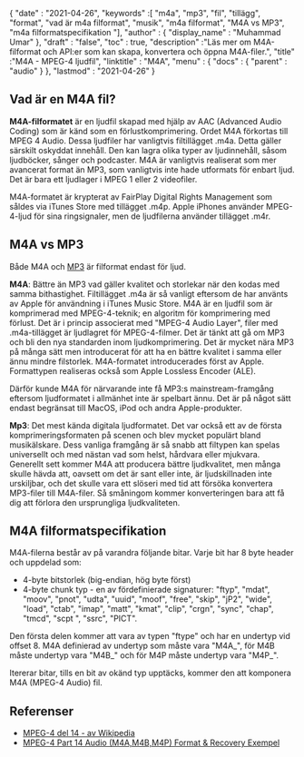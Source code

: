 {
  "date" : "2021-04-26",
  "keywords" :[ "m4a", "mp3", "fil", "tillägg", "format", "vad är m4a filformat", "musik", "m4a filformat", "M4A vs MP3", "m4a filformatspecifikation "],
  "author" : {
    "display_name" : "Muhammad Umar"
},
  "draft" : "false",
  "toc" : true,
  "description" :"Läs mer om M4A-filformat och API:er som kan skapa, konvertera och öppna M4A-filer.",
  "title" :"M4A - MPEG-4 ljudfil",
  "linktitle" : "M4A",
  "menu" : {
    "docs" : {
      "parent" : "audio"
}
},
  "lastmod" : "2021-04-26"
}

## Vad är en M4A fil?

**M4A-filformatet** är en ljudfil skapad med hjälp av AAC (Advanced Audio Coding) som är känd som en förlustkomprimering. Ordet M4A förkortas till MPEG 4 Audio. Dessa ljudfiler har vanligtvis filtillägget .m4a. Detta gäller särskilt oskyddat innehåll. Den kan lagra olika typer av ljudinnehåll, såsom ljudböcker, sånger och podcaster. M4A är vanligtvis realiserat som mer avancerat format än MP3, som vanligtvis inte hade utformats för enbart ljud. Det är bara ett ljudlager i MPEG 1 eller 2 videofiler.

M4A-formatet är krypterat av FairPlay Digital Rights Management som såldes via iTunes Store med tillägget .m4p. Apple iPhones använder MPEG-4-ljud för sina ringsignaler, men de ljudfilerna använder tillägget .m4r.


## M4A vs MP3

Både M4A och [MP3](/audio/mp3/) är filformat endast för ljud.

**M4A**: Bättre än MP3 vad gäller kvalitet och storlekar när den kodas med samma bithastighet. Filtillägget .m4a är så vanligt eftersom de har använts av Apple för användning i iTunes Music Store. M4A är en ljudfil som är komprimerad med MPEG-4-teknik; en algoritm för komprimering med förlust. Det är i princip associerat med "MPEG-4 Audio Layer", filer med .m4a-tillägget är ljudlagret för MPEG-4-filmer. Det är tänkt att gå om MP3 och bli den nya standarden inom ljudkomprimering. Det är mycket nära MP3 på många sätt men introducerat för att ha en bättre kvalitet i samma eller ännu mindre filstorlek. M4A-formatet introducerades först av Apple. Formattypen realiseras också som Apple Lossless Encoder (ALE).

Därför kunde M4A för närvarande inte få MP3:s mainstream-framgång eftersom ljudformatet i allmänhet inte är spelbart ännu. Det är på något sätt endast begränsat till MacOS, iPod och andra Apple-produkter.

**Mp3**: Det mest kända digitala ljudformatet. Det var också ett av de första komprimeringsformaten på scenen och blev mycket populärt bland musikälskare. Dess vanliga framgång är så snabb att filtypen kan spelas universellt och med nästan vad som helst, hårdvara eller mjukvara. Generellt sett kommer M4A att producera bättre ljudkvalitet, men många skulle hävda att, oavsett om det är sant eller inte, är ljudskillnaden inte urskiljbar, och det skulle vara ett slöseri med tid att försöka konvertera MP3-filer till M4A-filer. Så småningom kommer konverteringen bara att få dig att förlora den ursprungliga ljudkvaliteten.

## M4A filformatspecifikation

M4A-filerna består av på varandra följande bitar. Varje bit har 8 byte header och uppdelad som:
- 4-byte bitstorlek (big-endian, hög byte först)
- 4-byte chunk typ - en av fördefinierade signaturer: "ftyp", "mdat", "moov", "pnot", "udta", "uuid", "moof", "free", "skip", "jP2", "wide", "load", "ctab", "imap", "matt", "kmat", "clip", "crgn", "sync", "chap", "tmcd", "scpt ", "ssrc", "PICT".

Den första delen kommer att vara av typen "ftype" och har en undertyp vid offset 8. M4A definierad av undertyp som måste vara "M4A_", för M4B måste undertyp vara "M4B_" och för M4P måste undertyp vara "M4P_".

Itererar bitar, tills en bit av okänd typ upptäcks, kommer den att komponera M4A (MPEG-4 Audio) fil.

## Referenser ##

* [MPEG-4 del 14 - av Wikipedia](https://en.wikipedia.org/wiki/MPEG-4_Part_14)
* [MPEG-4 Part 14 Audio (M4A,M4B,M4P) Format & Recovery Exempel](https://www.file-recovery.com/m4a-signature-format.htm)

